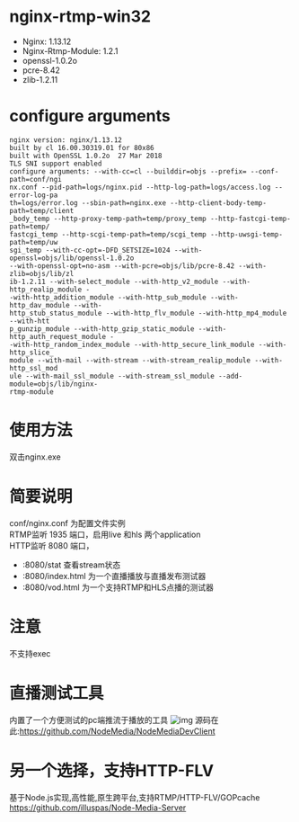 nginx-rtmp-win32
================

* Nginx: 1.13.12  
* Nginx-Rtmp-Module: 1.2.1  
* openssl-1.0.2o
* pcre-8.42
* zlib-1.2.11

# configure arguments
```
nginx version: nginx/1.13.12
built by cl 16.00.30319.01 for 80x86
built with OpenSSL 1.0.2o  27 Mar 2018
TLS SNI support enabled
configure arguments: --with-cc=cl --builddir=objs --prefix= --conf-path=conf/ngi
nx.conf --pid-path=logs/nginx.pid --http-log-path=logs/access.log --error-log-pa
th=logs/error.log --sbin-path=nginx.exe --http-client-body-temp-path=temp/client
_body_temp --http-proxy-temp-path=temp/proxy_temp --http-fastcgi-temp-path=temp/
fastcgi_temp --http-scgi-temp-path=temp/scgi_temp --http-uwsgi-temp-path=temp/uw
sgi_temp --with-cc-opt=-DFD_SETSIZE=1024 --with-openssl=objs/lib/openssl-1.0.2o
--with-openssl-opt=no-asm --with-pcre=objs/lib/pcre-8.42 --with-zlib=objs/lib/zl
ib-1.2.11 --with-select_module --with-http_v2_module --with-http_realip_module -
-with-http_addition_module --with-http_sub_module --with-http_dav_module --with-
http_stub_status_module --with-http_flv_module --with-http_mp4_module --with-htt
p_gunzip_module --with-http_gzip_static_module --with-http_auth_request_module -
-with-http_random_index_module --with-http_secure_link_module --with-http_slice_
module --with-mail --with-stream --with-stream_realip_module --with-http_ssl_mod
ule --with-mail_ssl_module --with-stream_ssl_module --add-module=objs/lib/nginx-
rtmp-module
```

# 使用方法
双击nginx.exe
# 简要说明
conf/nginx.conf 为配置文件实例  
RTMP监听 1935 端口，启用live 和hls 两个application  
HTTP监听 8080 端口，
* :8080/stat 查看stream状态  
* :8080/index.html 为一个直播播放与直播发布测试器
* :8080/vod.html 为一个支持RTMP和HLS点播的测试器

# 注意
不支持exec

# 直播测试工具 
内置了一个方便测试的pc端推流于播放的工具
![img](https://github.com/NodeMedia/NodeMediaDevClient/raw/master/QQ20160310-0.png)
源码在此:https://github.com/NodeMedia/NodeMediaDevClient

# 另一个选择，支持HTTP-FLV
基于Node.js实现,高性能,原生跨平台,支持RTMP/HTTP-FLV/GOPcache
https://github.com/illuspas/Node-Media-Server 
